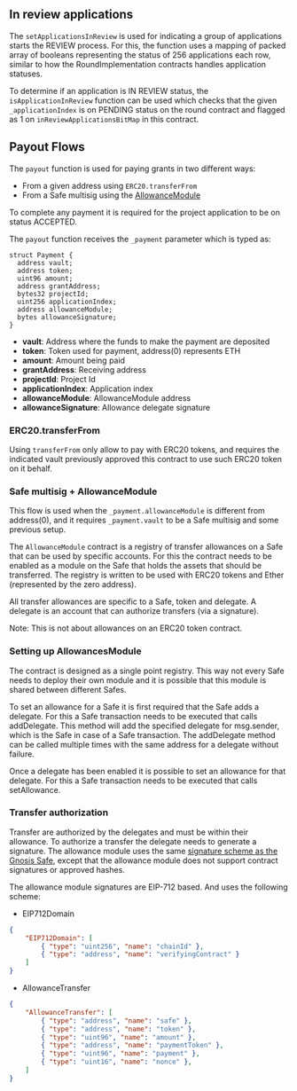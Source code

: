## In review applications

The `setApplicationsInReview` is used for indicating a group of applications starts the REVIEW process. For this, the function uses a mapping of packed array of booleans representing the status of 256 applications each row, similar to how the RoundImplementation contracts handles application statuses.

To determine if an application is IN REVIEW status, the `isApplicationInReview` function can be used which checks that the given `_applicationIndex` is on PENDING status on the round contract and flagged as 1 on `inReviewApplicationsBitMap` in this contract.

## Payout Flows

The `payout` function is used for paying grants in two different ways:
- From a given address using `ERC20.transferFrom`
- From a Safe multisig using the [AllowanceModule](https://github.com/safe-global/safe-modules/tree/master/allowances)

To complete any payment it is required for the project application to be on status ACCEPTED.

The `payout` function receives the `_payment` parameter which is typed as:

```
struct Payment {
  address vault;
  address token;
  uint96 amount;
  address grantAddress;
  bytes32 projectId;
  uint256 applicationIndex;
  address allowanceModule;
  bytes allowanceSignature;
}
```

- **vault**: Address where the funds to make the payment are deposited
- **token**: Token used for payment, address(0) represents ETH
- **amount**: Amount being paid
- **grantAddress**: Receiving address
- **projectId**: Project Id
- **applicationIndex**: Application index
- **allowanceModule**: AllowanceModule address
- **allowanceSignature**: Allowance delegate signature


### ERC20.transferFrom

Using `transferFrom` only allow to pay with ERC20 tokens, and requires the indicated vault previously approved this contract to use such ERC20 token on it behalf.

### Safe multisig + AllowanceModule

This flow is used when the `_payment.allowanceModule` is different from address(0), and it requires `_payment.vault` to be a Safe multisig and some previous setup.

The `AllowanceModule` contract is a registry of transfer allowances on a Safe that can be used by specific accounts. For this the contract needs to be enabled as a module on the Safe that holds the assets that should be transferred. The registry is written to be used with ERC20 tokens and Ether (represented by the zero address).

All transfer allowances are specific to a Safe, token and delegate. A delegate is an account that can authorize transfers (via a signature).

Note: This is not about allowances on an ERC20 token contract.

### **Setting up AllowancesModule**

The contract is designed as a single point registry. This way not every Safe needs to deploy their own module and it is possible that this module is shared between different Safes.

To set an allowance for a Safe it is first required that the Safe adds a delegate. For this a Safe transaction needs to be executed that calls addDelegate. This method will add the specified delegate for msg.sender, which is the Safe in case of a Safe transaction. The addDelegate method can be called multiple times with the same address for a delegate without failure.

Once a delegate has been enabled it is possible to set an allowance for that delegate. For this a Safe transaction needs to be executed that calls setAllowance.

### **Transfer authorization**

Transfer are authorized by the delegates and must be within their allowance. To authorize a transfer the delegate needs to generate a signature. The allowance module uses the same [signature scheme as the Gnosis Safe](https://docs.gnosis.io/safe/docs/contracts_signatures/), except that the allowance module does not support contract signatures or approved hashes.

The allowance module signatures are EIP-712 based. And uses the following scheme:

- EIP712Domain
```json
{
    "EIP712Domain": [
        { "type": "uint256", "name": "chainId" },
        { "type": "address", "name": "verifyingContract" }
    ]
}
```

- AllowanceTransfer
```json
{
    "AllowanceTransfer": [
        { "type": "address", "name": "safe" },
        { "type": "address", "name": "token" },
        { "type": "uint96", "name": "amount" },
        { "type": "address", "name": "paymentToken" },
        { "type": "uint96", "name": "payment" },
        { "type": "uint16", "name": "nonce" },
    ]
}
```
